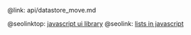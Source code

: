 @link: api/datastore_move.md

@seolinktop: [javascript ui library](https://webix.com)
@seolink: [lists in javascript](https://webix.com/widget/list/)